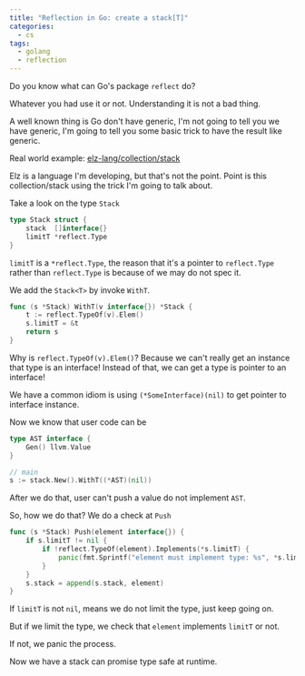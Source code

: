 ```yaml
---
title: "Reflection in Go: create a stack[T]"
categories:
  - cs
tags:
  - golang
  - reflection
---
```


Do you know what can Go's package `reflect` do?

Whatever you had use it or not. Understanding it is not a bad thing.

A well known thing is Go don't have generic, I'm not going to tell you we have generic, I'm going to tell you some basic trick to have the result like generic.

Real world example: [elz-lang/collection/stack](https://github.com/elz-lang/elz-go-backup/tree/master/collection/stack/stack.go)

Elz is a language I'm developing, but that's not the point. Point is this collection/stack using the trick I'm going to talk about.

Take a look on the type `Stack`

```go
type Stack struct {
	stack  []interface{}
	limitT *reflect.Type
}
```

`limitT` is a `*reflect.Type`, the reason that it's a pointer to `reflect.Type` rather than `reflect.Type` is because of we may do not spec it.

We add the `Stack<T>` by invoke `WithT`.

```go
func (s *Stack) WithT(v interface{}) *Stack {
	t := reflect.TypeOf(v).Elem()
	s.limitT = &t
	return s
}
```

Why is `reflect.TypeOf(v).Elem()`? Because we can't really get an instance that type is an interface! Instead of that, we can get a type is pointer to an interface!

We have a common idiom is using `(*SomeInterface)(nil)` to get pointer to interface instance.

Now we know that user code can be

```go
type AST interface {
    Gen() llvm.Value
}

// main
s := stack.New().WithT((*AST)(nil))
```

After we do that, user can't push a value do not implement `AST`.

So, how we do that? We do a check at `Push`

```go
func (s *Stack) Push(element interface{}) {
	if s.limitT != nil {
		if !reflect.TypeOf(element).Implements(*s.limitT) {
			panic(fmt.Sprintf("element must implement type: %s", *s.limitT))
		}
	}
	s.stack = append(s.stack, element)
}
```

If `limitT` is not `nil`, means we do not limit the type, just keep going on.

But if we limit the type, we check that `element` implements `limitT` or not.

If not, we panic the process.

Now we have a stack can promise type safe at runtime.
